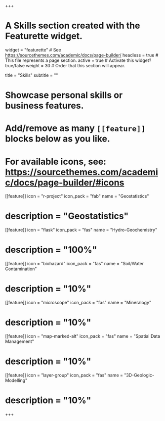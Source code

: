 +++
# A Skills section created with the Featurette widget.
widget = "featurette"  # See https://sourcethemes.com/academic/docs/page-builder/
headless = true  # This file represents a page section.
active = true  # Activate this widget? true/false
weight = 30  # Order that this section will appear.

title = "Skills"
subtitle = ""

# Showcase personal skills or business features.
# 
# Add/remove as many `[[feature]]` blocks below as you like.
# 
# For available icons, see: https://sourcethemes.com/academic/docs/page-builder/#icons

[[feature]]
  icon = "r-project"
  icon_pack = "fab"
  name = "Geostatistics"
#  description = "Geostatistics"
  
[[feature]]
  icon = "flask"
  icon_pack = "fas"
  name = "Hydro-Geochemistry"
#  description = "100%"  
  
[[feature]]
  icon = "biohazard"
  icon_pack = "fas"
  name = "Soil/Water Contamination"
#  description = "10%"

[[feature]]
  icon = "microscope"
  icon_pack = "fas"
  name = "Mineralogy"
#  description = "10%"

[[feature]]
  icon = "map-marked-alt"
  icon_pack = "fas"
  name = "Spatial Data Management"
#  description = "10%"

[[feature]]
  icon = "layer-group"
  icon_pack = "fas"
  name = "3D-Geologic-Modelling"
#  description = "10%"

+++
